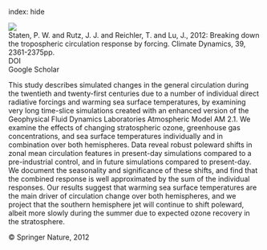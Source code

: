 index: hide

<div class="Citation">
    <div class="Citation-thumb CitationThumb-linked"  data-href="https://doi.org/10.1007/s00382-011-1267-y">
      <img src="https://static.claimspace.cloud/climate-study-static/refs/thumbs/10/Staten_et_al_2012-thumb.png" />
    </div>

  <div class="Citation-body">
    <div class="Citation-text">Staten, P. W. and Rutz, J. J. and Reichler, T. and Lu, J., 2012: Breaking down the tropospheric circulation response by forcing. <span class="Article-journal">Climate Dynamics, </span><span class="Article-volume">39, </span>2361-2375pp.</div>
    <div class="Citation-links">
      <div class="CitationLink" data-href="https://doi.org/10.1007/s00382-011-1267-y">
        <div class="CitationLink-icon CitationLink-Doi"></div>
        <div class="CitationLink-text">DOI</div>
      </div>
      <div class="CitationLink" data-href="https://scholar.google.com/scholar?q=10.1007/s00382-011-1267-y">
        <div class="CitationLink-icon CitationLink-Scholar"></div>
        <div class="CitationLink-text">Google Scholar</div>
      </div>
    </div>
  </div>
</div>

This study describes simulated changes in the general circulation during the twentieth and twenty-first centuries due to a number of individual direct radiative forcings and warming sea surface temperatures, by examining very long time-slice simulations created with an enhanced version of the Geophysical Fluid Dynamics Laboratories Atmospheric Model AM 2.1. We examine the effects of changing stratospheric ozone, greenhouse gas concentrations, and sea surface temperatures individually and in combination over both hemispheres. Data reveal robust poleward shifts in zonal mean circulation features in present-day simulations compared to a pre-industrial control, and in future simulations compared to present-day. We document the seasonality and significance of these shifts, and find that the combined response is well approximated by the sum of the individual responses. Our results suggest that warming sea surface temperatures are the main driver of circulation change over both hemispheres, and we project that the southern hemisphere jet will continue to shift poleward, albeit more slowly during the summer due to expected ozone recovery in the stratosphere.

<div class="Citation-copy">
&copy; Springer Nature, 2012
</div>
